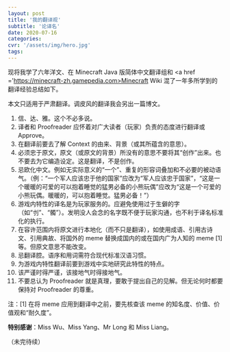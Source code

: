 ```yaml
---
layout: post
title: '我的翻译观'
subtitle: '论译名'
date: 2020-07-16
categories: 
cvr: '/assets/img/hero.jpg'
tags: 
---
```

现将我学了六年洋文、在 Minecraft Java 版简体中文翻译组和 <a href ='https://minecraft-zh.gamepedia.com>Minecraft Wiki</a> 混了一年多所学到的翻译经验总结如下。

本文只适用于严肃翻译。调皮风的翻译我会另出一篇博文。

1. 信、达、雅。这个不必多说。
2. 译者和 Proofreader 应怀着对广大读者（玩家）负责的态度进行翻译或 Approve。
3. 在翻译前要去了解 Context 的由来、背景（或其所蕴含的意思）。
4. 必须忠于原文，原文（或原文的背景）所没有的意思不要将其“创作”出来。也不要去为它编造设定。这是翻译，不是创作。
5. 忌欧化中文。例如无实际意义的“一个”、重复的形容词叠加和不必要的被动语气。（例：“一个军人应该忠于他的国家”应改为“军人应该忠于国家”，“这是一个暖暖的可爱的可以抱着睡觉的猛男必备的小熊玩偶”应改为“这是一个可爱的小熊玩偶。暖暖的，可以抱着睡觉。猛男必备！”）
6. 游戏内特性的译名是为玩家服务的。应避免使用过于生僻的字（如“刌”、“髑”）。发明没人会念的名字既不便于玩家沟通，也不利于译名标准化的执行。
7. 在容许范围内将原文进行本地化（而不只是翻译），如使用成语、引用古诗文、引用典故、将国外的 meme 替换成国内的或在国内广为人知的 meme [1] 等。但原文意思不能改变。
8. 忌翻译腔。语序和用词需符合现代标准汉语习惯。
9. 为游戏内特性翻译前要到游戏中实地研究此特性的特点。
10. 该严谨时得严谨，该接地气时得接地气。
11. 不要总认为 Proofreader 就是真理，要敢于提出自己的见解。但无论何时都要保持对 Proofreader 的尊重。

注：[1] 在将 meme 应用到翻译中之前，要先核查该 meme 的知名度、价值、价值观和“耐久度”。

<b>特别感谢</b>：Miss Wu、Miss Yang、Mr Long 和 Miss Liang。

（未完待续）
